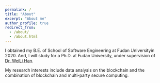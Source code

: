 ```yaml
---
permalink: /
title: "About"
excerpt: "About me"
author_profile: true
redirect_from: 
  - /about/
  - /about.html
---
```


I obtained my B.E. of School of Software Engineering at Fudan Universityin 2020.
And, I will study for a Ph.D. at Fudan University, under supervision of [Dr. WeiLi Han](http://homepage.fudan.edu.cn/wlhan/).

My research interests include data analysis on the blockchain and the combination of blockchain and multi-party secure computing.

